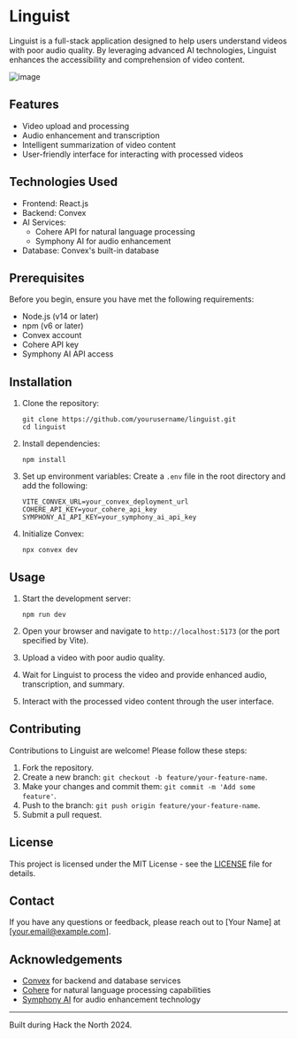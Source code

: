 # Linguist

Linguist is a full-stack application designed to help users understand videos with poor audio quality. By leveraging advanced AI technologies, Linguist enhances the accessibility and comprehension of video content.

![image](https://github.com/user-attachments/assets/2bdf4829-9f41-4d21-a6fe-414135051f7a)

## Features

- Video upload and processing
- Audio enhancement and transcription
- Intelligent summarization of video content
- User-friendly interface for interacting with processed videos

## Technologies Used

- Frontend: React.js
- Backend: Convex
- AI Services:
  - Cohere API for natural language processing
  - Symphony AI for audio enhancement
- Database: Convex's built-in database

## Prerequisites

Before you begin, ensure you have met the following requirements:
- Node.js (v14 or later)
- npm (v6 or later)
- Convex account
- Cohere API key
- Symphony AI API access

## Installation

1. Clone the repository:
   ```
   git clone https://github.com/yourusername/linguist.git
   cd linguist
   ```

2. Install dependencies:
   ```
   npm install
   ```

3. Set up environment variables:
   Create a `.env` file in the root directory and add the following:
   ```
   VITE_CONVEX_URL=your_convex_deployment_url
   COHERE_API_KEY=your_cohere_api_key
   SYMPHONY_AI_API_KEY=your_symphony_ai_api_key
   ```

4. Initialize Convex:
   ```
   npx convex dev
   ```

## Usage

1. Start the development server:
   ```
   npm run dev
   ```

2. Open your browser and navigate to `http://localhost:5173` (or the port specified by Vite).

3. Upload a video with poor audio quality.

4. Wait for Linguist to process the video and provide enhanced audio, transcription, and summary.

5. Interact with the processed video content through the user interface.

## Contributing

Contributions to Linguist are welcome! Please follow these steps:

1. Fork the repository.
2. Create a new branch: `git checkout -b feature/your-feature-name`.
3. Make your changes and commit them: `git commit -m 'Add some feature'`.
4. Push to the branch: `git push origin feature/your-feature-name`.
5. Submit a pull request.

## License

This project is licensed under the MIT License - see the [LICENSE](LICENSE) file for details.

## Contact

If you have any questions or feedback, please reach out to [Your Name] at [your.email@example.com].

## Acknowledgements

- [Convex](https://www.convex.dev/) for backend and database services
- [Cohere](https://cohere.ai/) for natural language processing capabilities
- [Symphony AI](https://symphonyai.com/) for audio enhancement technology

---

Built during Hack the North 2024.

